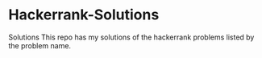 # Hackerrank-Solutions
Solutions
This repo has my solutions of the hackerrank problems listed by the problem name.

